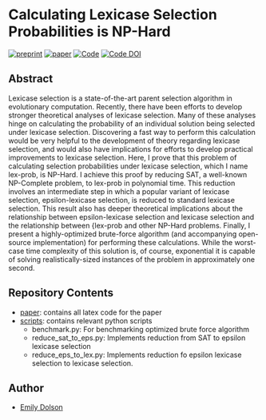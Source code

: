 # Calculating Lexicase Selection Probabilities is NP-Hard

[![preprint](https://img.shields.io/badge/preprint-arXiv:2301.06724-brightgreen)](https://arxiv.org/abs/2301.06724)
[![paper](https://img.shields.io/badge/published%20in-GECCO%2023-yellow)]()
[![Code](https://github.com/emilydolson/lex-prob-is-np-hard/actions/workflows/python-app.yml/badge.svg)](https://github.com/emilydolson/lex-prob-is-np-hard/actions/workflows/python-app.yml)
[![Code DOI](https://zenodo.org/badge/630644309.svg)](https://zenodo.org/badge/latestdoi/630644309)

## Abstract

Lexicase selection is a state-of-the-art parent selection algorithm in evolutionary computation.
Recently, there have been efforts to develop stronger theoretical analyses of lexicase selection.
Many of these analyses hinge on calculating the probability of an individual solution being selected under lexicase selection. Discovering a fast way to perform this calculation would be very helpful to the development of theory regarding lexicase selection, and  would also have implications for efforts to develop practical improvements to lexicase selection. Here, I prove that this problem of calculating selection probabilities under lexicase selection, which I name lex-prob, is NP-Hard. I achieve this proof by reducing SAT, a well-known NP-Complete problem, to lex-prob in polynomial time. This reduction involves an intermediate step in which a popular variant of lexicase selection, epsilon-lexicase selection, is reduced to standard lexicase selection. This result also has deeper theoretical implications about the relationship between epsilon-lexicase selection and lexicase selection and the relationship between {lex-prob and other NP-Hard problems. Finally, I present a highly-optimized brute-force algorithm (and accompanying open-source implementation) for performing these calculations. While the worst-case time complexity of this solution is, of course, exponential it is capable of solving realistically-sized instances of the problem in approximately one second.

## Repository Contents

- [paper](/paper): contains all latex code for the paper
- [scripts](/scripts): contains relevant python scripts
  - benchmark.py: For benchmarking optimized brute force algorithm
  - reduce_sat_to_eps.py: Implements reduction from SAT to epsilon lexicase selection
  - reduce_eps_to_lex.py: Implements reduction fo epsilon lexicase selection to lexicase selection.

## Author

- [Emily Dolson](https://emilyldolson.com)
